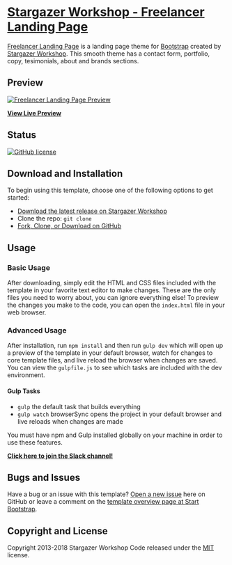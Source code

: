 # [Stargazer Workshop - Freelancer Landing Page](#)

[Freelancer Landing Page](#) is a landing page theme for [Bootstrap](http://getbootstrap.com/) created by [Stargazer Workshop](#). This smooth theme has a contact form, portfolio, copy, tesimonials, about and brands sections.

## Preview

[![Freelancer Landing Page Preview](#.jpg)](theme-url-preview)

**[View Live Preview](theme-url-preview)**

## Status

[![GitHub license](https://img.shields.io/badge/license-MIT-blue.svg)](stargazer-landing-page-licence-url)


## Download and Installation

To begin using this template, choose one of the following options to get started:
* [Download the latest release on Stargazer Workshop](url-to-theme)
* Clone the repo: `git clone `
* [Fork, Clone, or Download on GitHub](#)

## Usage

### Basic Usage

After downloading, simply edit the HTML and CSS files included with the template in your favorite text editor to make changes. These are the only files you need to worry about, you can ignore everything else! To preview the changes you make to the code, you can open the `index.html` file in your web browser.

### Advanced Usage

After installation, run `npm install` and then run `gulp dev` which will open up a preview of the template in your default browser, watch for changes to core template files, and live reload the browser when changes are saved. You can view the `gulpfile.js` to see which tasks are included with the dev environment.

#### Gulp Tasks

- `gulp` the default task that builds everything
- `gulp watch` browserSync opens the project in your default browser and live reloads when changes are made

You must have npm and Gulp installed globally on your machine in order to use these features.



**[Click here to join the Slack channel!](https://startbootstrap-slack.herokuapp.com/)**

## Bugs and Issues

Have a bug or an issue with this template? [Open a new issue](https://github.com/BlackrockDigital/startbootstrap-coming-soon/issues) here on GitHub or leave a comment on the [template overview page at Start Bootstrap](http://startbootstrap.com/template-overviews/coming-soon/).

## Copyright and License

Copyright 2013-2018 Stargazer Workshop Code released under the [MIT](url-to-licence) license.